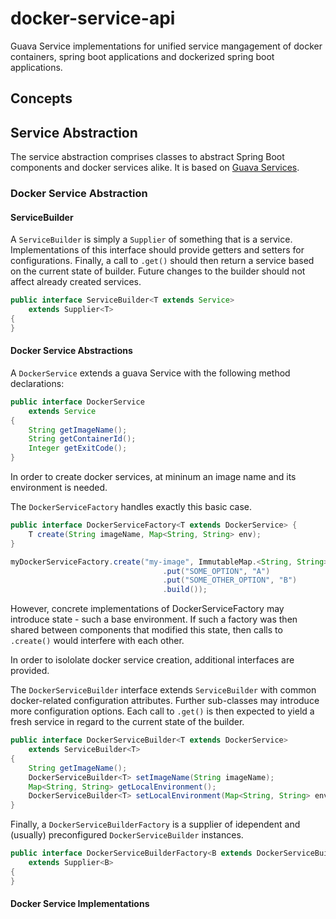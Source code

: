 # docker-service-api

Guava Service implementations for unified service mangagement of docker containers, spring boot applications and dockerized spring boot applications.

## Concepts

## Service Abstraction
The service abstraction comprises classes to abstract Spring Boot components and docker services alike.
It is based on [Guava Services](https://github.com/google/guava/wiki/ServiceExplained).

### Docker Service Abstraction


#### ServiceBuilder
A `ServiceBuilder` is simply a `Supplier` of something that is a service.
Implementations of this interface should provide getters and setters for configurations. Finally, a call to `.get()` should then return a service based on the current state of builder. Future changes to the builder should not affect already created services.

```java
public interface ServiceBuilder<T extends Service>
    extends Supplier<T>
{
}
```

#### Docker Service Abstractions
A `DockerService` extends a guava Service with the following method declarations:

```java
public interface DockerService
    extends Service
{
    String getImageName();
    String getContainerId();
    Integer getExitCode();
}
```


In order to create docker services, at mininum an image name and its environment is needed.

The `DockerServiceFactory` handles exactly this basic case.
```java
public interface DockerServiceFactory<T extends DockerService> {
    T create(String imageName, Map<String, String> env);
}
```

```java
myDockerServiceFactory.create("my-image", ImmutableMap.<String, String>builder()
                                  .put("SOME_OPTION", "A")
                                  .put("SOME_OTHER_OPTION", "B")
                                  .build());
```

However, concrete implementations of DockerServiceFactory may introduce state - such a base environment.
If such a factory was then shared between components that modified this state, then calls to `.create()` would interfere with each other.

In order to isololate docker service creation, additional interfaces are provided.


The `DockerServiceBuilder` interface extends `ServiceBuilder` with common docker-related configuration attributes. Further sub-classes may introduce more configuration options. Each call to `.get()` is then expected to yield a fresh service in regard to the current state of the builder.

```java
public interface DockerServiceBuilder<T extends DockerService>
    extends ServiceBuilder<T>
{
    String getImageName();
    DockerServiceBuilder<T> setImageName(String imageName);
    Map<String, String> getLocalEnvironment();
    DockerServiceBuilder<T> setLocalEnvironment(Map<String, String> environment);
}
```

Finally, a `DockerServiceBuilderFactory` is a supplier of idependent and (usually) preconfigured `DockerServiceBuilder` instances.

```java
public interface DockerServiceBuilderFactory<B extends DockerServiceBuilder<? extends DockerService>>
    extends Supplier<B>
{
}
```

#### Docker Service Implementations






